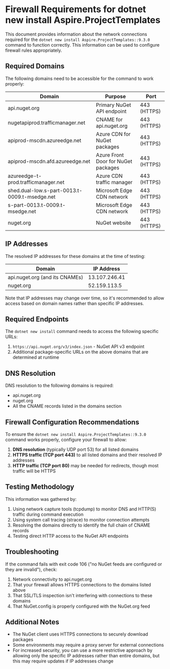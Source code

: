 # Firewall Requirements for dotnet new install Aspire.ProjectTemplates

This document provides information about the network connections required for the `dotnet new install Aspire.ProjectTemplates::9.3.0` command to function correctly. This information can be used to configure firewall rules appropriately.

## Required Domains

The following domains need to be accessible for the command to work properly:

| Domain | Purpose | Port |
|--------|---------|------|
| api.nuget.org | Primary NuGet API endpoint | 443 (HTTPS) |
| nugetapiprod.trafficmanager.net | CNAME for api.nuget.org | 443 (HTTPS) |
| apiprod-mscdn.azureedge.net | Azure CDN for NuGet packages | 443 (HTTPS) |
| apiprod-mscdn.afd.azureedge.net | Azure Front Door for NuGet packages | 443 (HTTPS) |
| azureedge-t-prod.trafficmanager.net | Azure CDN traffic manager | 443 (HTTPS) |
| shed.dual-low.s-part-0013.t-0009.t-msedge.net | Microsoft Edge CDN network | 443 (HTTPS) |
| s-part-0013.t-0009.t-msedge.net | Microsoft Edge CDN network | 443 (HTTPS) |
| nuget.org | NuGet website | 443 (HTTPS) |

## IP Addresses

The resolved IP addresses for these domains at the time of testing:

| Domain | IP Address |
|--------|------------|
| api.nuget.org (and its CNAMEs) | 13.107.246.41 |
| nuget.org | 52.159.113.5 |

Note that IP addresses may change over time, so it's recommended to allow access based on domain names rather than specific IP addresses.

## Required Endpoints

The `dotnet new install` command needs to access the following specific URLs:

1. `https://api.nuget.org/v3/index.json` - NuGet API v3 endpoint
2. Additional package-specific URLs on the above domains that are determined at runtime

## DNS Resolution

DNS resolution to the following domains is required:
- api.nuget.org
- nuget.org
- All the CNAME records listed in the domains section

## Firewall Configuration Recommendations

To ensure the `dotnet new install Aspire.ProjectTemplates::9.3.0` command works properly, configure your firewall to allow:

1. **DNS resolution** (typically UDP port 53) for all listed domains
2. **HTTPS traffic (TCP port 443)** to all listed domains and their resolved IP addresses
3. **HTTP traffic (TCP port 80)** may be needed for redirects, though most traffic will be HTTPS

## Testing Methodology

This information was gathered by:

1. Using network capture tools (tcpdump) to monitor DNS and HTTP(S) traffic during command execution
2. Using system call tracing (strace) to monitor connection attempts
3. Resolving the domains directly to identify the full chain of CNAME records
4. Testing direct HTTP access to the NuGet API endpoints

## Troubleshooting

If the command fails with exit code 106 ("no NuGet feeds are configured or they are invalid"), check:

1. Network connectivity to api.nuget.org
2. That your firewall allows HTTPS connections to the domains listed above
3. That SSL/TLS inspection isn't interfering with connections to these domains
4. That NuGet.config is properly configured with the NuGet.org feed

## Additional Notes

- The NuGet client uses HTTPS connections to securely download packages
- Some environments may require a proxy server for external connections
- For increased security, you can use a more restrictive approach by allowing only the specific IP addresses rather than entire domains, but this may require updates if IP addresses change